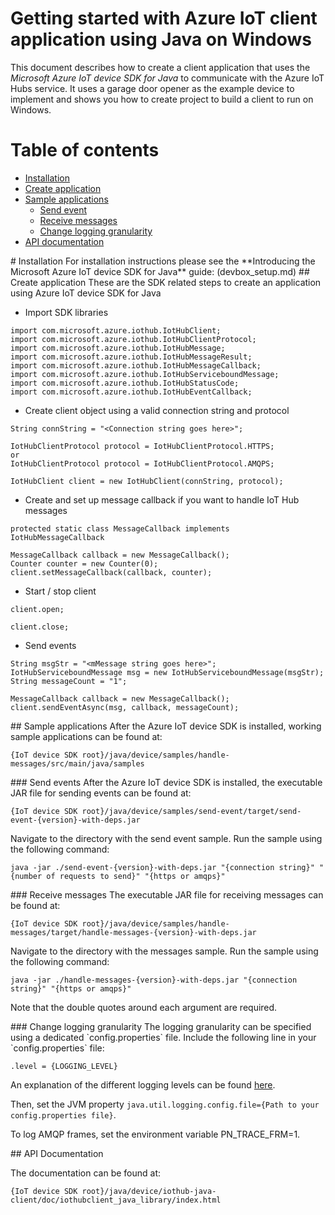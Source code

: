 # Getting started with Azure IoT client application using Java on Windows

This document describes how to create a client application that uses the *Microsoft Azure IoT device SDK for Java* to communicate with the Azure IoT Hubs service. It uses a garage door opener as the example device to implement and shows you how to create project to build a client to run on Windows.

# Table of contents
- [Installation](#installation)
- [Create application](#createapp)
- [Sample applications](#runningsamples)
	- [Send event](#send)
	- [Receive messages](#receive)
	- [Change logging granularity](#logging)
- [API documentation](#apidoc)

<a name="installation"/>
# Installation
For installation instructions please see the **Introducing the Microsoft Azure IoT device SDK for Java** guide: (devbox_setup.md)

<a name="createapp"/>
## Create application
These are the SDK related steps to create an application using Azure IoT device SDK for Java

- Import SDK libraries

```
import com.microsoft.azure.iothub.IotHubClient;
import com.microsoft.azure.iothub.IotHubClientProtocol;
import com.microsoft.azure.iothub.IotHubMessage;
import com.microsoft.azure.iothub.IotHubMessageResult;
import com.microsoft.azure.iothub.IotHubMessageCallback;
import com.microsoft.azure.iothub.IotHubServiceboundMessage;
import com.microsoft.azure.iothub.IotHubStatusCode;
import com.microsoft.azure.iothub.IotHubEventCallback;
```

- Create client object using a valid connection string and protocol

```
String connString = "<Connection string goes here>";

IotHubClientProtocol protocol = IotHubClientProtocol.HTTPS;
or
IotHubClientProtocol protocol = IotHubClientProtocol.AMQPS;

IotHubClient client = new IotHubClient(connString, protocol);
```

- Create and set up message callback if you want to handle IoT Hub messages

```
protected static class MessageCallback implements IotHubMessageCallback

MessageCallback callback = new MessageCallback();
Counter counter = new Counter(0);
client.setMessageCallback(callback, counter);
```

- Start / stop client

```
client.open;

client.close;
```

- Send events

```
String msgStr = "<mMessage string goes here>";
IotHubServiceboundMessage msg = new IotHubServiceboundMessage(msgStr);
String messageCount = "1";

MessageCallback callback = new MessageCallback();
client.sendEventAsync(msg, callback, messageCount);
```

<a name="runningsamples"/>
## Sample applications
After the Azure IoT device SDK is installed, working sample applications can be found at:

```
{IoT device SDK root}/java/device/samples/handle-messages/src/main/java/samples
```

<a name="send"/>
### Send events
After the Azure IoT device SDK is installed, the executable JAR file for sending events
can be found at:

```
{IoT device SDK root}/java/device/samples/send-event/target/send-event-{version}-with-deps.jar
```

Navigate to the directory with the send event  sample. Run the sample using the following command:

```
java -jar ./send-event-{version}-with-deps.jar "{connection string}" "{number of requests to send}" "{https or amqps}"
```


<a name="receive"/>
### Receive messages
The executable JAR file for receiving messages can be found at:

```
{IoT device SDK root}/java/device/samples/handle-messages/target/handle-messages-{version}-with-deps.jar
```

Navigate to the directory with the messages sample. Run the sample using the following command:

```
java -jar ./handle-messages-{version}-with-deps.jar "{connection string}" "{https or amqps}"
```

Note that the double quotes around each argument are required.

<a name="logging"/>
### Change logging granularity
The logging granularity can be specified using a dedicated `config.properties` file.
Include the following line in your `config.properties` file:

```
.level = {LOGGING_LEVEL}
```

An explanation of the different logging levels can be found
[here](http://docs.oracle.com/javase/7/docs/api/java/util/logging/Level.html).

Then, set the JVM property `java.util.logging.config.file={Path to your config.properties file}`.

To log AMQP frames, set the environment variable PN_TRACE_FRM=1.

<a name="apidoc"/>
## API Documentation

The documentation can be found at:

```
{IoT device SDK root}/java/device/iothub-java-client/doc/iothubclient_java_library/index.html
```
